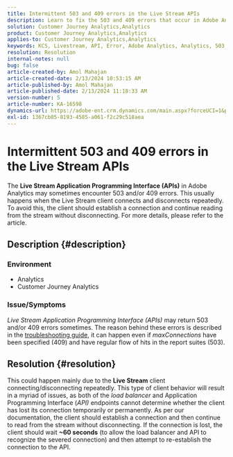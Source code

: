 ```yaml
---
title: Intermittent 503 and 409 errors in the Live Stream APIs
description: Learn to fix the 503 and 409 errors that occur in Adobe Analytics Live Stream APIs. Do not connect/disconnect repeatedly.
solution: Customer Journey Analytics,Analytics
product: Customer Journey Analytics,Analytics
applies-to: Customer Journey Analytics,Analytics
keywords: KCS, Livestream, API, Error, Adobe Analytics, Analytics, 503, 409 error
resolution: Resolution
internal-notes: null
bug: false
article-created-by: Amol Mahajan
article-created-date: 2/13/2024 10:53:15 AM
article-published-by: Amol Mahajan
article-published-date: 2/13/2024 11:18:33 AM
version-number: 5
article-number: KA-16598
dynamics-url: https://adobe-ent.crm.dynamics.com/main.aspx?forceUCI=1&pagetype=entityrecord&etn=knowledgearticle&id=6aee7610-5eca-ee11-9079-6045bd0065f9
exl-id: 1367cb05-8193-4585-a061-f2c29c518aea
---
```

# Intermittent 503 and 409 errors in the Live Stream APIs


The <b>Live Stream Application Programming Interface (APIs)</b> in Adobe Analytics may sometimes encounter 503 and/or 409 errors. This usually happens when the Live Stream client connects and disconnects repeatedly. To avoid this, the client should establish a connection and continue reading from the stream without disconnecting. For more details, please refer to the article.

## Description {#description}


### <b>Environment</b>

- Analytics
- Customer Journey Analytics


### <b>Issue/Symptoms</b>

*Live Stream Application Programming Interface (APIs)* may return 503 and/or 409 errors sometimes. The reason behind these errors is described in the [troubleshooting guide](https://github.com/AdobeDocs/analytics-1.4-apis/blob/master/docs/live-stream-api/troubleshooting.md), it can happen even if *maxConnections* have been specified (409) and have regular flow of hits in the report suites (503).


## Resolution {#resolution}


This could happen mainly due to the <b>Live Stream</b> client connecting/disconnecting repeatedly. This type of client behavior will result in a myriad of issues, as both of the *load balancer* and Application Programming Interface (*API)* endpoints cannot determine whether the client has lost its connection temporarily or permanently. As per our documentation, the client should establish a connection and then continue to read from the stream without disconnecting. If the connection is lost, the client should wait <b>~60 seconds</b> (to allow the load balancer and API to recognize the severed connection) and then attempt to re-establish the connection to the API.
